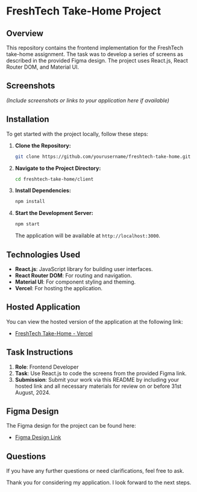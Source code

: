 

# FreshTech Take-Home Project

## Overview

This repository contains the frontend implementation for the FreshTech take-home assignment. The task was to develop a series of screens as described in the provided Figma design. The project uses React.js, React Router DOM, and Material UI.

## Screenshots

*(Include screenshots or links to your application here if available)*

## Installation

To get started with the project locally, follow these steps:

1. **Clone the Repository:**

   ```bash
   git clone https://github.com/yourusername/freshtech-take-home.git
   ```

2. **Navigate to the Project Directory:**

   ```bash
   cd freshtech-take-home/client
   ```

3. **Install Dependencies:**

   ```bash
   npm install
   ```

4. **Start the Development Server:**

   ```bash
   npm start
   ```

   The application will be available at `http://localhost:3000`.

## Technologies Used

- **React.js**: JavaScript library for building user interfaces.
- **React Router DOM**: For routing and navigation.
- **Material UI**: For component styling and theming.
- **Vercel**: For hosting the application.

## Hosted Application

You can view the hosted version of the application at the following link:

- [FreshTech Take-Home - Vercel](https://fresh-tech-take-home.vercel.app/)

## Task Instructions

1. **Role**: Frontend Developer
2. **Task**: Use React.js to code the screens from the provided Figma link.
3. **Submission**: Submit your work via this README by including your hosted link and all necessary materials for review on or before 31st August, 2024.

## Figma Design

The Figma design for the project can be found here:

- [Figma Design Link](https://www.figma.com/design/lTqNuerHmDsU6FMOWiFHmC/SUBSSUM-EXTRACT?node-id=0-1&t=EwRR9CMcvxTcbxDF-1)

## Questions

If you have any further questions or need clarifications, feel free to ask.

Thank you for considering my application. I look forward to the next steps.

